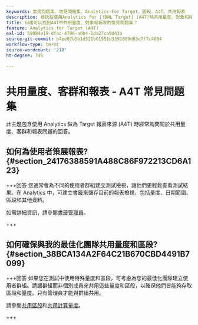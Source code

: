```yaml
---
keywords: 常見問題集、常見問題集、Analytics For Target、區段、A4T、共用報表
description: 尋找在使用Analytics for [!DNL Target] (A4T)時共用量度、對象和報表的常見問題集。 A4T可讓您對Adobe [!DNL Target] 活動使用Analytics報告。
title: 何處可以找到A4T中共用量度、對象和報表的常見問題集？
feature: Analytics for Target (A4T)
exl-id: 59084e19-dfac-4796-a0b4-1da27ca9d43a
source-git-commit: b4ee87b5b1d521b01551d3391089d83e7f7c4084
workflow-type: tm+mt
source-wordcount: '218'
ht-degree: 74%

---
```


# 共用量度、客群和報表 - A4T 常見問題集

此主題包含使用 Analytics 做為 Target 報表來源 (A4T) 時經常詢問關於共用量度、客群和報表問題的回答。

## 如何為使用者策展報表? {#section_24176388591A488C86F972213CD6A123}

+++回答
您通常會為不同的使用者群組建立測試檢視，讓他們更輕鬆查看測試結果。在 Analytics 中，可建立書籤來儲存目前的報表檢視，包括量度、日期範圍、區段和其他資料。

如需詳細資訊，請參閱[書籤管理員](https://experienceleague.adobe.com/docs/analytics/analyze/reports-analytics/bookmarks.html)。

+++

## 如何確保與我的最佳化團隊共用量度和區段? {#section_38BCA134A2F64C21B670CBD4491B7099}

+++回答
如果您在測試中使用特殊量度和區段，可考慮為您的最佳化團隊建立使用者群組。請讓群組而非個別成員來共用這些量度和區段，以確保他們皆能夠存取區段和量度。只有管理員才能與群組共用。

請參閱[共用區段](https://experienceleague.adobe.com/docs/analytics/components/segmentation/segmentation-workflow/t-seg-share.html)和[共用計算量度](https://experienceleague.adobe.com/docs/analytics/components/calculated-metrics/calcmetric-workflow/cm-sharing.html)。

+++
